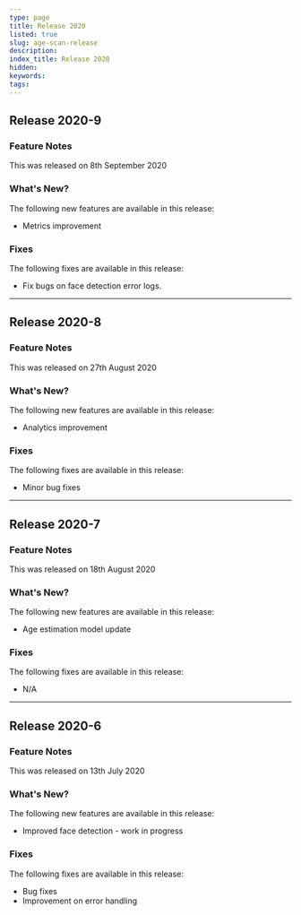 ```yaml
---
type: page
title: Release 2020
listed: true
slug: age-scan-release
description: 
index_title: Release 2020
hidden: 
keywords: 
tags: 
---
```


## Release 2020-9

### Feature Notes

This was released on 8th September 2020

### What's New?

The following new features are available in this release:

- Metrics improvement

### Fixes

The following fixes are available in this release:

- Fix bugs on face detection error logs.

---

## Release 2020-8

### Feature Notes

This was released on 27th August 2020

### What's New?

The following new features are available in this release:

- Analytics improvement

### Fixes

The following fixes are available in this release:

- Minor bug fixes

---

## Release 2020-7

### Feature Notes

This was released on 18th August 2020

### What's New?

The following new features are available in this release:

- Age estimation model update

### Fixes

The following fixes are available in this release:

- N/A

---

## Release 2020-6

### Feature Notes

This was released on 13th July 2020

### What's New?

The following new features are available in this release:

- Improved face detection - work in progress

### Fixes

The following fixes are available in this release:

- Bug fixes
- Improvement on error handling